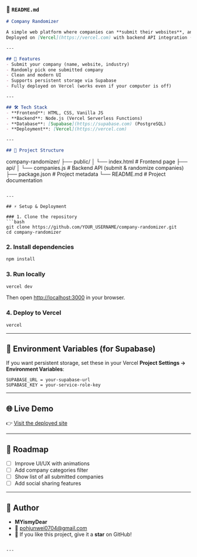 ### 📄 `README.md`

```markdown
# Company Randomizer

A simple web platform where companies can **submit their websites**, and users can **randomly discover** new company websites.  
Deployed on [Vercel](https://vercel.com) with backend API integration (supports Supabase for persistence).

---

## 🚀 Features
- Submit your company (name, website, industry)
- Randomly pick one submitted company
- Clean and modern UI
- Supports persistent storage via Supabase
- Fully deployed on Vercel (works even if your computer is off)

---

## 🛠️ Tech Stack
- **Frontend**: HTML, CSS, Vanilla JS  
- **Backend**: Node.js (Vercel Serverless Functions)  
- **Database**: [Supabase](https://supabase.com) (PostgreSQL)  
- **Deployment**: [Vercel](https://vercel.com)  

---

## 📂 Project Structure
```

company-randomizer/
├── public/
│   └── index.html   # Frontend page
├── api/
│   └── companies.js # Backend API (submit & randomize companies)
├── package.json     # Project metadata
└── README.md        # Project documentation

````

---

## ⚡ Setup & Deployment

### 1. Clone the repository
```bash
git clone https://github.com/YOUR_USERNAME/company-randomizer.git
cd company-randomizer
````

### 2. Install dependencies

```bash
npm install
```

### 3. Run locally

```bash
vercel dev
```

Then open [http://localhost:3000](http://localhost:3000) in your browser.

### 4. Deploy to Vercel

```bash
vercel
```

---

## 🔑 Environment Variables (for Supabase)

If you want persistent storage, set these in your Vercel **Project Settings → Environment Variables**:

```
SUPABASE_URL = your-supabase-url
SUPABASE_KEY = your-service-role-key
```

---

## 🌐 Live Demo

👉 [Visit the deployed site](https://your-vercel-deployment-url.vercel.app)

---

## 📌 Roadmap

* [ ] Improve UI/UX with animations
* [ ] Add company categories filter
* [ ] Show list of all submitted companies
* [ ] Add social sharing features

---

## 👤 Author

* **MYismyDear**
* 📧 [pohjunwei0704@gmail.com](mailto:pohjunwei0704@gmail.com)
* 🌟 If you like this project, give it a **star** on GitHub!

```

---


